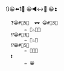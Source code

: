 ﻿🔃😀⬅️1⃣  😀◀️↔️💯   😀⏫

      ❓😀#⃣5⃣  ❤️❤️ 😀#⃣3⃣
           ✏ 💬♨🐝💬
      ⁉😀#⃣3⃣
           ✏ 💬♨💬
      ⁉️😀#⃣5⃣
           ✏ 💬🐝💬
      ❗
           ✏ 😀